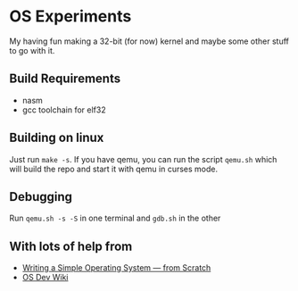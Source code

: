 # OS Experiments

My having fun making a 32-bit (for now) kernel and maybe some other stuff to go with it.

## Build Requirements
 * nasm
 * gcc toolchain for elf32

## Building on linux

Just run `make -s`. If you have qemu, you can run the script `qemu.sh` which will build the repo and start it with
qemu in curses mode.

## Debugging

Run `qemu.sh -s -S` in one terminal and `gdb.sh` in the other

## With lots of help from
 * [Writing a Simple Operating System — from Scratch](https://www.cs.bham.ac.uk/~exr/lectures/opsys/10_11/lectures/os-dev.pdf)
 * [OS Dev Wiki](https://wiki.osdev.org/Main_Page)

